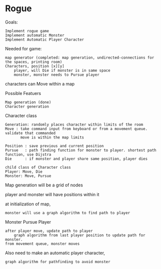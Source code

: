 
# Rogue

Goals:
	
	Implement rogue game
	Implement automatic Monster
	Implement Automatic Player Character

Needed for game:
    
    map generator (completed: map generation, undirected-connections for the spaces, printing room)
    Characters, position [x][y] 
 	    player, will Die if monster is in same space
 	    monster, monster needs to Pursue player

characters can Move within a map

Possible Featuers

    Map generation (done) 
    Character generation
    
Character class
    
    Generation: randomly places character within limits of the room
    Move : take command input from keyboard or from a movement queue. validate that commanded
           move is within the map limits
           
    Position : save previous and current position
    Pursue   : path finding function for monster to player. shortest path function, use Dijstra
    Die      : if monster and player share same position, player dies
    
    child class of Character class
    Player: Move, Die
    Monster: Move, Pursue

Map generation will be a grid of nodes

player and monster will have positions within it

at initialization of map, 
      
    monster will use a graph algorithm to find path to player

Monster Pursue Player

	after player move, update path to player 
	    graph algorithm from last player position to update path for monster. 
	from movement queue, monster moves
 	

Also need to make an automatic player character,
	
	graph algorithm for pathfinding to avoid monster